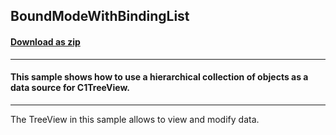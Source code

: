 ## BoundModeWithBindingList
#### [Download as zip](https://minhaskamal.github.io/DownGit/#/home?url=https://github.com/GrapeCity/ComponentOne-WinForms-Samples/tree/master/NetFramework\TreeView\VB\BoundModeWithBindingList)
____
#### This sample shows how to use a hierarchical collection of objects as a data source for C1TreeView.
____
The TreeView in this sample allows to view and modify data. 
